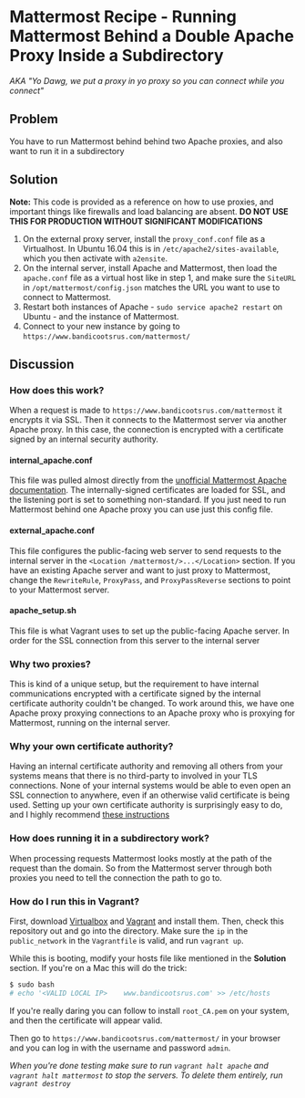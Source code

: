 # Mattermost Recipe - Running Mattermost Behind a Double Apache Proxy Inside a Subdirectory
*AKA "Yo Dawg, we put a proxy in yo proxy so you can connect while you connect"*

## Problem

You have to run Mattermost behind behind two Apache proxies, and also want to run it in a subdirectory

## Solution

**Note:** This code is provided as a reference on how to use proxies, and important things like firewalls and load balancing are absent. **DO NOT USE THIS FOR PRODUCTION WITHOUT SIGNIFICANT MODIFICATIONS**

1. On the external proxy server, install the `proxy_conf.conf` file as a Virtualhost. In Ubuntu 16.04 this is in `/etc/apache2/sites-available`, which you then activate with `a2ensite`.
2. On the internal server, install Apache and Mattermost, then load the `apache.conf` file as a virtual host like in step 1, and make sure the `SiteURL` in `/opt/mattermost/config.json` matches the URL you want to use to connect to Mattermost.
3. Restart both instances of Apache - `sudo service apache2 restart` on Ubuntu - and the instance of Mattermost.
4. Connect to your new instance by going to `https://www.bandicootsrus.com/mattermost/`

## Discussion

### How does this work?

When a request is made to `https://www.bandicootsrus.com/mattermost` it encrypts it via SSL. Then it connects to the Mattermost server via another Apache proxy. In this case, the connection is encrypted with a certificate signed by an internal security authority. 

#### internal_apache.conf

This file was pulled almost directly from the [unofficial Mattermost Apache documentation](https://docs.mattermost.com/install/config-apache2.html). The internally-signed certificates are loaded for SSL, and the listening port is set to something non-standard. If you just need to run Mattermost behind one Apache proxy you can use just this config file.

#### external_apache.conf

This file configures the public-facing web server to send requests to the internal server in the `<Location /mattermost/>...</Location>` section. If you have an existing Apache server and want to just proxy to Mattermost, change the `RewriteRule`, `ProxyPass`, and `ProxyPassReverse` sections to point to your Mattermost server.

#### apache_setup.sh

This file is what Vagrant uses to set up the public-facing Apache server. In order for the SSL connection from this server to the internal server

### Why two proxies?

This is kind of a unique setup, but the requirement to have internal communications encrypted with a certificate signed by the internal certificate authority couldn't be changed. To work around this, we have one Apache proxy proxying connections to an Apache proxy who is proxying for Mattermost, running on the internal server.

### Why your own certificate authority? 

Having an internal certificate authority and removing all others from your systems means that there is no third-party to involved in your TLS connections. None of your internal systems would be able to even open an SSL connection to anywhere, even if an otherwise valid certificate is being used. Setting up your own certificate authority is surprisingly easy to do, and I highly recommend [these instructions](https://deliciousbrains.com/ssl-certificate-authority-for-local-https-development/)

### How does running it in a subdirectory work?

When processing requests Mattermost looks mostly at the path of the request than the domain. So from the Mattermost server through both proxies you need to tell the connection the path to go to.

### How do I run this in Vagrant?

First, download [Virtualbox] and [Vagrant] and install them. Then, check this repository out and go into the directory. Make sure the `ip` in the `public_network` in the `Vagrantfile` is valid, and run `vagrant up`.

While this is booting, modify your hosts file like mentioned in the **Solution** section. If you're on a Mac this will do the trick:

```bash
$ sudo bash
# echo '<VALID LOCAL IP>    www.bandicootsrus.com' >> /etc/hosts
```

If you're really daring you can follow  to install `root_CA.pem` on your system, and then the certificate will appear valid.

Then go to `https://www.bandicootsrus.com/mattermost/` in your browser and you can log in with the username and password `admin`.

*When you're done testing make sure to run `vagrant halt apache` and `vagrant halt mattermost` to stop the servers. To delete them entirely, run `vagrant destroy`*

[Virtualbox]: https://www.virtualbox.org/wiki/Downloads
[Vagrant]: https://www.vagrantup.com/downloads.html
